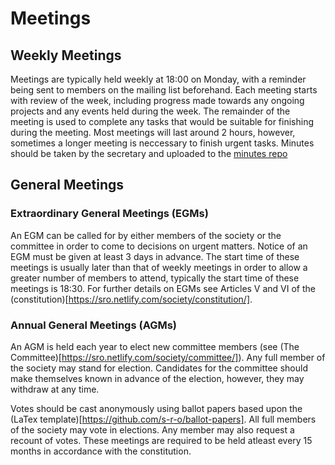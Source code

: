 # Meetings

## Weekly Meetings

Meetings are typically held weekly at 18:00 on Monday, with a reminder being sent to members on the mailing list beforehand. Each meeting starts with review of the week, including progress made towards any ongoing projects and any events held during the week. The remainder of the meeting is used to complete any tasks that would be suitable for finishing during the meeting. Most meetings will last around 2 hours, however, sometimes a longer meeting is neccessary to finish urgent tasks. Minutes should be taken by the secretary and uploaded to the [minutes repo](https://github.com/s-r-o/minutes)

## General Meetings

### Extraordinary General Meetings (EGMs)

An EGM can be called for by either members of the society or the committee in order to come to decisions on urgent matters. Notice of an EGM must be given at least 3 days in advance. The start time of these meetings is usually later than that of weekly meetings in order to allow a greater number of members to attend, typically the start time of these meetings is 18:30. For further details on EGMs see Articles V and VI of the (constitution)[https://sro.netlify.com/society/constitution/].

### Annual General Meetings (AGMs)

An AGM is held each year to elect new committee members (see (The Committee)[https://sro.netlify.com/society/committee/]). Any full member of the society may stand for election. Candidates for the committee should make themselves known in advance of the election, however, they may withdraw at any time.

Votes should be cast anonymously using ballot papers based upon the (LaTex template)[https://github.com/s-r-o/ballot-papers]. All full members of the society may vote in elections. Any member may also request a recount of votes. These meetings are required to be held atleast every 15 months in accordance with the constitution.
